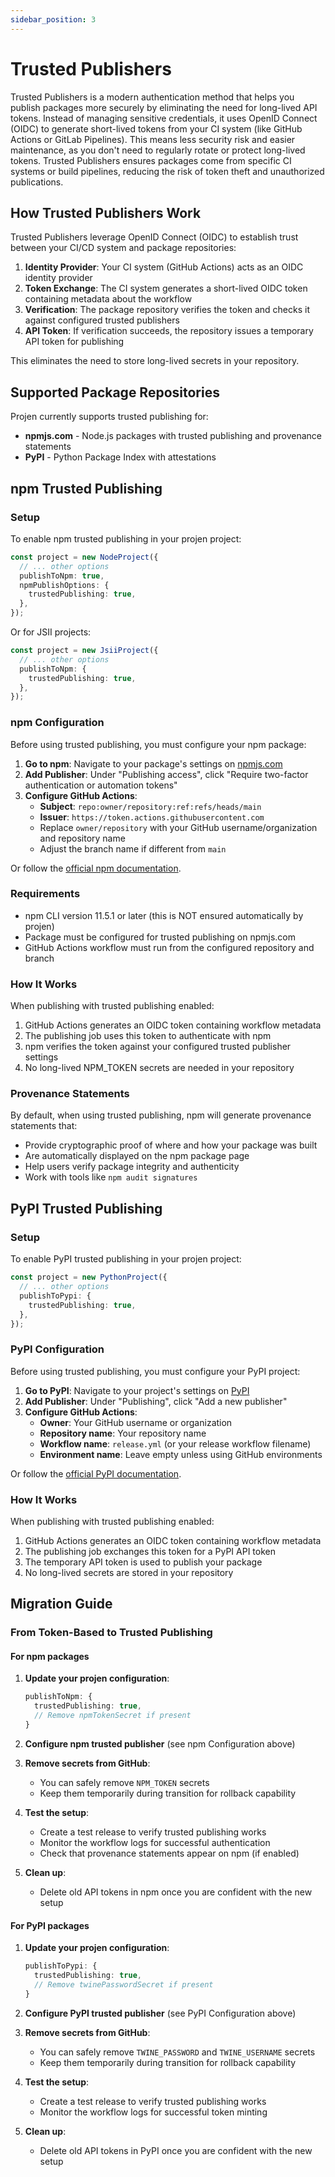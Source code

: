 ```yaml
---
sidebar_position: 3
---
```


# Trusted Publishers

Trusted Publishers is a modern authentication method that helps you publish packages more securely by eliminating the need for long-lived API tokens.
Instead of managing sensitive credentials, it uses OpenID Connect (OIDC) to generate short-lived tokens from your CI system (like GitHub Actions or GitLab Pipelines).
This means less security risk and easier maintenance, as you don't need to regularly rotate or protect long-lived tokens.
Trusted Publishers ensures packages come from specific CI systems or build pipelines, reducing the risk of token theft and unauthorized publications.

## How Trusted Publishers Work

Trusted Publishers leverage OpenID Connect (OIDC) to establish trust between your CI/CD system and package repositories:

1. **Identity Provider**: Your CI system (GitHub Actions) acts as an OIDC identity provider
2. **Token Exchange**: The CI system generates a short-lived OIDC token containing metadata about the workflow
3. **Verification**: The package repository verifies the token and checks it against configured trusted publishers
4. **API Token**: If verification succeeds, the repository issues a temporary API token for publishing

This eliminates the need to store long-lived secrets in your repository.

## Supported Package Repositories

Projen currently supports trusted publishing for:

- **npmjs.com** - Node.js packages with trusted publishing and provenance statements
- **PyPI** - Python Package Index with attestations

## npm Trusted Publishing

### Setup

To enable npm trusted publishing in your projen project:

```typescript
const project = new NodeProject({
  // ... other options
  publishToNpm: true,
  npmPublishOptions: {
    trustedPublishing: true,
  },
});
```

Or for JSII projects:

```typescript
const project = new JsiiProject({
  // ... other options
  publishToNpm: {
    trustedPublishing: true,
  },
});
```

### npm Configuration

Before using trusted publishing, you must configure your npm package:

1. **Go to npm**: Navigate to your package's settings on [npmjs.com](https://www.npmjs.com)
2. **Add Publisher**: Under "Publishing access", click "Require two-factor authentication or automation tokens"
3. **Configure GitHub Actions**:
   - **Subject**: `repo:owner/repository:ref:refs/heads/main`
   - **Issuer**: `https://token.actions.githubusercontent.com`
   - Replace `owner/repository` with your GitHub username/organization and repository name
   - Adjust the branch name if different from `main`

Or follow the [official npm documentation](https://docs.npmjs.com/trusted-publishers).

### Requirements

- npm CLI version 11.5.1 or later (this is NOT ensured automatically by projen)
- Package must be configured for trusted publishing on npmjs.com
- GitHub Actions workflow must run from the configured repository and branch

### How It Works

When publishing with trusted publishing enabled:

1. GitHub Actions generates an OIDC token containing workflow metadata
2. The publishing job uses this token to authenticate with npm
3. npm verifies the token against your configured trusted publisher settings
4. No long-lived NPM_TOKEN secrets are needed in your repository

### Provenance Statements

By default, when using trusted publishing, npm will generate provenance statements that:

- Provide cryptographic proof of where and how your package was built
- Are automatically displayed on the npm package page
- Help users verify package integrity and authenticity
- Work with tools like `npm audit signatures`

## PyPI Trusted Publishing

### Setup

To enable PyPI trusted publishing in your projen project:

```typescript
const project = new PythonProject({
  // ... other options
  publishToPypi: {
    trustedPublishing: true,
  },
});
```

### PyPI Configuration

Before using trusted publishing, you must configure your PyPI project:

1. **Go to PyPI**: Navigate to your project's settings on [PyPI](https://pypi.org)
2. **Add Publisher**: Under "Publishing", click "Add a new publisher"
3. **Configure GitHub Actions**:
   - **Owner**: Your GitHub username or organization
   - **Repository name**: Your repository name
   - **Workflow name**: `release.yml` (or your release workflow filename)
   - **Environment name**: Leave empty unless using GitHub environments

Or follow the [official PyPI documentation](https://docs.pypi.org/trusted-publishers/adding-a-publisher/).

### How It Works

When publishing with trusted publishing enabled:

1. GitHub Actions generates an OIDC token containing workflow metadata
2. The publishing job exchanges this token for a PyPI API token
3. The temporary API token is used to publish your package
4. No long-lived secrets are stored in your repository

## Migration Guide

### From Token-Based to Trusted Publishing

#### For npm packages

1. **Update your projen configuration**:

   ```typescript
   publishToNpm: {
     trustedPublishing: true,
     // Remove npmTokenSecret if present
   }
   ```

2. **Configure npm trusted publisher** (see npm Configuration above)

3. **Remove secrets from GitHub**:
   - You can safely remove `NPM_TOKEN` secrets
   - Keep them temporarily during transition for rollback capability

4. **Test the setup**:
   - Create a test release to verify trusted publishing works
   - Monitor the workflow logs for successful authentication
   - Check that provenance statements appear on npm (if enabled)

5. **Clean up**:
   - Delete old API tokens in npm once you are confident with the new setup

#### For PyPI packages

1. **Update your projen configuration**:

   ```typescript
   publishToPypi: {
     trustedPublishing: true,
     // Remove twinePasswordSecret if present
   }
   ```

2. **Configure PyPI trusted publisher** (see PyPI Configuration above)

3. **Remove secrets from GitHub**:
   - You can safely remove `TWINE_PASSWORD` and `TWINE_USERNAME` secrets
   - Keep them temporarily during transition for rollback capability

4. **Test the setup**:
   - Create a test release to verify trusted publishing works
   - Monitor the workflow logs for successful token minting

5. **Clean up**:
   - Delete old API tokens in PyPI once you are confident with the new setup
